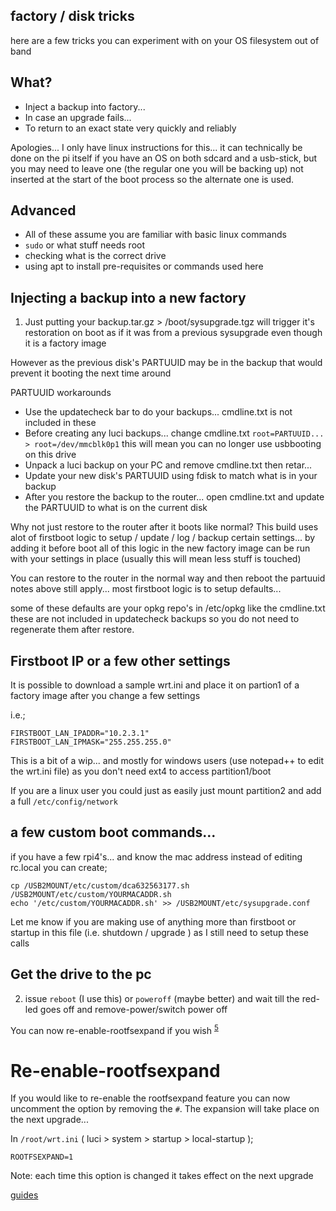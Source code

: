 

## factory / disk tricks

here are a few tricks you can experiment with on your OS filesystem out of band

## What?
- Inject a backup into factory...
- In case an upgrade fails...
- To return to an exact state very quickly and reliably


Apologies... I only have linux instructions for this... it can technically
be done on the pi itself if you have an OS on both sdcard and a usb-stick,
but you may need to leave one (the regular one you will be backing up) 
not inserted at the start of the boot process so the alternate one is
used.




## Advanced
- All of these assume you are familiar with basic linux commands
- `sudo` or what stuff needs root
- checking what is the correct drive
- using apt to install pre-requisites or commands used here



## Injecting a backup into a new factory
1. Just putting your backup.tar.gz > /boot/sysupgrade.tgz will
trigger it's restoration on boot as if it was from a previous
sysupgrade even though it is a factory image

However as the previous disk's PARTUUID may be in the backup
that would prevent it booting the next time around

PARTUUID workarounds
- Use the updatecheck bar to do your backups... cmdline.txt is
not included in these
- Before creating any luci backups... change cmdline.txt
`root=PARTUUID... > root=/dev/mmcblk0p1` this will mean
you can no longer use usbbooting on this drive
- Unpack a luci backup on your PC and remove cmdline.txt then
retar...
- Update your new disk's PARTUUID using fdisk to match what is
in your backup
- After you restore the backup to the router... open cmdline.txt
and update the PARTUUID to what is on the current disk

Why not just restore to the router after it boots like normal?
This build uses alot of firstboot logic to setup / update /
log / backup certain settings... by adding it before boot
all of this logic in the new factory image can be run
with your settings in place (usually this will mean
less stuff is touched)

You can restore to the router in the normal way and then reboot
the partuuid notes above still apply... 
most firstboot logic is to setup defaults...

some of these defaults are your opkg repo's in /etc/opkg like
the cmdline.txt these are not included in updatecheck backups
so you do not need to regenerate them after restore.



## Firstboot IP or a few other settings

It is possible to download a sample wrt.ini and place it on
partion1 of a factory image after you change a few settings

i.e.;
```
FIRSTBOOT_LAN_IPADDR="10.2.3.1"
FIRSTBOOT_LAN_IPMASK="255.255.255.0"
```

This is a bit of a wip... and mostly for windows users
(use notepad++ to edit the wrt.ini file)
as you don't need ext4 to access partition1/boot

If you are a linux user you could just as easily just
mount partition2 and add a full `/etc/config/network`


## a few custom boot commands...

if you have a few rpi4's... and know the mac address
instead of editing rc.local you can create;

```
cp /USB2MOUNT/etc/custom/dca632563177.sh /USB2MOUNT/etc/custom/YOURMACADDR.sh
echo '/etc/custom/YOURMACADDR.sh' >> /USB2MOUNT/etc/sysupgrade.conf
```

Let me know if you are making use of anything more than firstboot or startup
in this file (i.e. shutdown / upgrade ) as I still need to setup these calls



















































## Get the drive to the pc
2. issue `reboot` (I use this) or `poweroff` (maybe better) and wait till the
red-led goes off and remove-power/switch power off


You can now re-enable-rootfsexpand if you wish <sup>[5](#re-enable-rootfsexpand)</sup>






# Re-enable-rootfsexpand
If you would like to re-enable the rootfsexpand feature you can now uncomment
the option by removing the `#`. The expansion will take place on the next
upgrade...

In `/root/wrt.ini` ( luci > system > startup > local-startup );
```
ROOTFSEXPAND=1
```
Note: each time this option is changed it takes effect on the next upgrade











[guides](https://github.com/wulfy23/rpi4/blob/master/README.md#github-guides)




